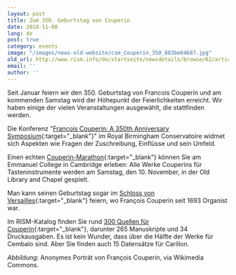 ```yaml
---
layout: post
title: Zum 350. Geburtstag von Couperin
date: 2018-11-08
lang: de
post: true
category: events
image: "/images/news-old-website/csm_Couperin_350_883be64687.jpg"
old_url: http://www.rism.info/de/startseite/newsdetails/browse/62/article/64/couperin-350.html
email: ''
author: ''
---
```



Seit Januar feiern wir den 350. Geburtstag von Francois Couperin und am kommenden Samstag wird der Höhepunkt der Feierlichkeiten erreicht. Wir haben einige der vielen Veranstaltungen ausgewählt, die stattfinden werden.

Die Konferenz "[François Couperin: A 350th Anniversary Symposium](https://www.eventbrite.co.uk/e/francois-couperin-a-350th-anniversary-symposium-tickets-49690036236){:target="_blank"}" im Royal Birmingham Conservatoire widmet sich Aspekten wie Fragen der Zuschreibung, Einflüsse und sein Umfeld.

Einen echten [Couperin-Marathon](https://couperin2018.webnode.com/){:target="_blank"} können Sie am Emmanuel College in Cambridge erleben: Alle Werke Couperins für Tasteninstrumente werden am Samstag, den 10. November, in der Old Library and Chapel gespielt.

Man kann seinen Geburtstag sogar im [Schloss von Versailles](https://en.chateauversailles-spectacles.fr/tag/2018-the-couperin-year_t102/1){:target="_blank"} feiern, wo François Couperin seit 1693 Organist war.

Im RISM-Katalog finden Sie rund [300 Quellen für Couperin](https://opac.rism.info/metaopac/perma.do?v=rism&q=-1%3d%22pe30000757%22){:target="_blank"}, darunter 265 Manuskripte und 34 Druckausgaben. Es ist kein Wunder, dass über die Hälfte der Werke für Cembalo sind. Aber Sie finden auch 15 Datensätze für Carillon.

_Abbildung_: Anonymes Porträt von François Couperin, via Wikimedia Commons.

<script type="text/javascript">var switchTo5x=true;</script><script type="text/javascript" src="http://w.sharethis.com/button/buttons.js"></script><script type="text/javascript">stLight.options({publisher: "9b601438-1ce1-49d8-bfd7-9cff5df54c17", doNotHash: false, doNotCopy: false, hashAddressBar: false});</script>